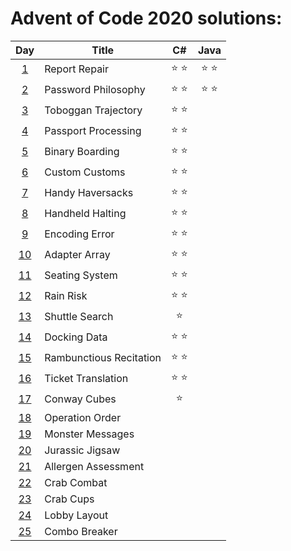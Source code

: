 # Advent of Code 2020 solutions:

| Day                                        | Title                   | C#            | Java          |
|:------------------------------------------:| ----------------------- |:-------------:|:-------------:|
|  [1](https://adventofcode.com/2020/day/1)  | Report Repair           | :star: :star: | :star: :star: |
|  [2](https://adventofcode.com/2020/day/2)  | Password Philosophy     | :star: :star: | :star: :star: |
|  [3](https://adventofcode.com/2020/day/3)  | Toboggan Trajectory     | :star: :star: |               |
|  [4](https://adventofcode.com/2020/day/4)  | Passport Processing     | :star: :star: |               |
|  [5](https://adventofcode.com/2020/day/5)  | Binary Boarding         | :star: :star: |               |
|  [6](https://adventofcode.com/2020/day/6)  | Custom Customs          | :star: :star: |               |
|  [7](https://adventofcode.com/2020/day/7)  | Handy Haversacks        | :star: :star: |               |
|  [8](https://adventofcode.com/2020/day/8)  | Handheld Halting        | :star: :star: |               |
|  [9](https://adventofcode.com/2020/day/9)  | Encoding Error          | :star: :star: |               |
| [10](https://adventofcode.com/2020/day/10) | Adapter Array           | :star: :star: |               |
| [11](https://adventofcode.com/2020/day/11) | Seating System          | :star: :star: |               |
| [12](https://adventofcode.com/2020/day/12) | Rain Risk               | :star: :star: |               |
| [13](https://adventofcode.com/2020/day/13) | Shuttle Search          | :star:        |               |
| [14](https://adventofcode.com/2020/day/14) | Docking Data            | :star: :star: |               |
| [15](https://adventofcode.com/2020/day/15) | Rambunctious Recitation | :star: :star: |               |
| [16](https://adventofcode.com/2020/day/16) | Ticket Translation      | :star: :star: |               |
| [17](https://adventofcode.com/2020/day/17) | Conway Cubes            | :star:        |               |
| [18](https://adventofcode.com/2020/day/18) | Operation Order         |               |               |
| [19](https://adventofcode.com/2020/day/19) | Monster Messages        |               |               |
| [20](https://adventofcode.com/2020/day/20) | Jurassic Jigsaw         |               |               |
| [21](https://adventofcode.com/2020/day/21) | Allergen Assessment     |               |               |
| [22](https://adventofcode.com/2020/day/22) | Crab Combat             |               |               |
| [23](https://adventofcode.com/2020/day/23) | Crab Cups               |               |               |
| [24](https://adventofcode.com/2020/day/24) | Lobby Layout            |               |               |
| [25](https://adventofcode.com/2020/day/25) | Combo Breaker           |               |               |

